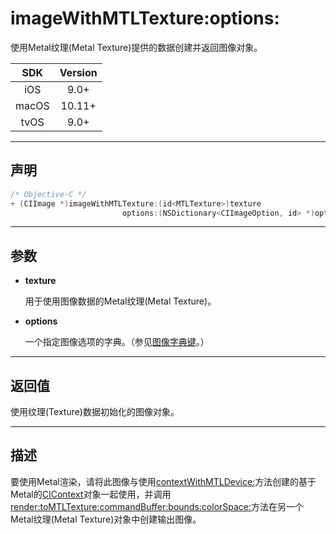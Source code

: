 # imageWithMTLTexture:options:

使用Metal纹理(Metal Texture)提供的数据创建并返回图像对象。

| SDK | Version |
|:---:|:---:|
| iOS | 9.0+ |
| macOS | 10.11+ |
| tvOS | 9.0+ |

---

## 声明

```objective-c
/* Objective-C */
+ (CIImage *)imageWithMTLTexture:(id<MTLTexture>)texture 
                         options:(NSDictionary<CIImageOption, id> *)options;
```

---

## 参数

* **texture**

    用于使用图像数据的Metal纹理(Metal Texture)。

* **options**

    一个指定图像选项的字典。（参见[图像字典键]()。）

---

## 返回值

使用纹理(Texture)数据初始化的图像对象。

---

## 描述

要使用Metal渲染，请将此图像与使用[contextWithMTLDevice:]()方法创建的基于Metal的[CIContext]()对象一起使用，并调用[render:toMTLTexture:commandBuffer:bounds:colorSpace:]()方法在另一个Metal纹理(Metal Texture)对象中创建输出图像。
